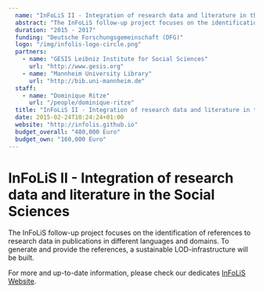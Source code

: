 ```yaml
---
  name: "InFoLiS II - Integration of research data and literature in the Social Sciences"
  abstract: "The InFoLiS follow-up project focuses on the identification of references to research data in publications in different languages and domains. To generate and provide the references, a sustainable LOD-infrastructure will be built."
  duration: "2015 - 2017"
  funding: "Deutsche Forschungsgemeinschaft (DFG)"
  logo: "/img/infolis-logo-circle.png"
  partners: 
    - name: "GESIS Leibniz Institute for Social Sciences"
      url: "http://www.gesis.org"
    - name: "Mannheim University Library"
      url: "http://bib.uni-mannheim.de"
  staff: 
    - name: "Dominique Ritze"
      url: "/people/dominique-ritze"
  title: "InFoLiS II - Integration of research data and literature in the Social Sciences"
  date: 2015-02-24T10:24:24+01:00
  website: "http://infolis.github.io"
  budget_overall: "480,000 Euro"
  budget_own: "160,000 Euro"
---
```


InFoLiS II - Integration of research data and literature in the Social Sciences
=======

The InFoLiS follow-up project focuses on the identification of references to research data in publications in different languages and domains. To generate and provide the references, a sustainable LOD-infrastructure will be built.

For more and up-to-date information, please check our dedicates [InFoLiS Website](http://infolis.github.io).
